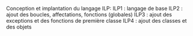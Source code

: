Conception et implantation du langage ILP:
 ILP1 : langage de base
 ILP2 : ajout des boucles, affectations, fonctions (globales)
 ILP3 : ajout des exceptions et des fonctions de première classe
 ILP4 : ajout des classes et des objets